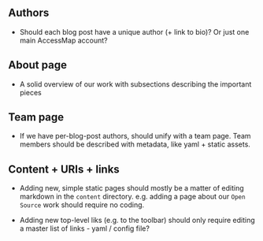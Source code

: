 ## Authors

- Should each blog post have a unique author (+ link to bio)? Or just one main
AccessMap account?

## About page

- A solid overview of our work with subsections describing the important pieces

## Team page

- If we have per-blog-post authors, should unify with a team page. Team members
should be described with metadata, like yaml + static assets.

## Content + URIs + links

- Adding new, simple static pages should mostly be a matter of editing markdown
in the `content` directory. e.g. adding a page about our `Open Source` work
should require no coding.

- Adding new top-level liks (e.g. to the toolbar) should only require editing
a master list of links - yaml / config file?
